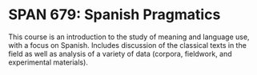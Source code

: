 # SPAN 679: Spanish Pragmatics

This course is an introduction to the study of meaning and language use, with a focus on Spanish. Includes discussion of the classical texts in the field as well as analysis of a variety of data (corpora, fieldwork, and experimental materials).